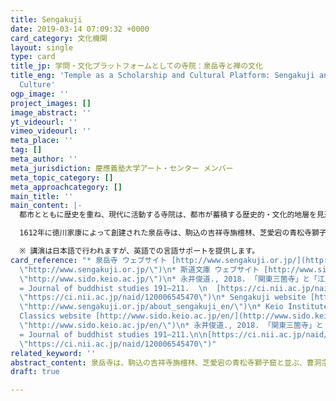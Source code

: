 ```yaml
---
title: Sengakuji
date: 2019-03-14 07:09:32 +0000
card_category: 文化機関
layout: single
type: card
title_jp: 学問・文化プラットフォームとしての寺院：泉岳寺と禅の文化　
title_eng: 'Temple as a Scholarship and Cultural Platform: Sengakuji and Zen in Japanese
  Culture'
ogp_image: ''
project_images: []
image_abstract: ''
yt_videourl: ''
vimeo_videourl: ''
meta_place: ''
tag: []
meta_author: ''
meta_jurisdiction: 慶應義塾大学アート・センター メンバー
meta_topic_category: []
meta_approachcategory: []
main_title: ''
main_content: |-
  都市とともに歴史を重ね、現代に活動する寺院は、都市が蓄積する歴史的・文化的地層を見通す窓であり、過去から現在へと繋がる都市の物語の証言者でもあります。

  1612年に徳川家康によって創建された泉岳寺は、駒込の吉祥寺旃檀林、芝愛宕の青松寺獅子窟と並ぶ、曹洞宗の江戸三学寮に数えられ、禅の学問と文化のプラットフォームとしての役割を担ってきました。本講座では、この泉岳寺を舞台に、学寮の歴史や、禅の文学と造形美術に焦点をあてたガイドツアーと講演を開催し、日本文化と禅について学びます。

  ※ 講演は日本語で行われますが、英語での言語サポートを提供します。
card_reference: "* 泉岳寺 ウェブサイト [http://www.sengakuji.or.jp/](http://www.sengakuji.or.jp/
  \"http://www.sengakuji.or.jp/\")\n* 斯道文庫 ウェブサイト [http://www.sido.keio.ac.jp/](http://www.sido.keio.ac.jp/
  \"http://www.sido.keio.ac.jp/\")\n* 永井俊道., 2018. 「関東三箇寺」と「江戸三箇寺」の成立について. 駒沢大学仏教学部論集
  = Journal of buddhist studies 191–211.  \n  [https://ci.nii.ac.jp/naid/120006545470](https://ci.nii.ac.jp/naid/120006545470
  \"https://ci.nii.ac.jp/naid/120006545470\")\n* Sengakuji website [http://www.sengakuji.or.jp/about_sengakuji_en/](http://www.sengakuji.or.jp/about_sengakuji_en/
  \"http://www.sengakuji.or.jp/about_sengakuji_en/\")\n* Keio Institute of Oriental
  Classics website [http://www.sido.keio.ac.jp/en/](http://www.sido.keio.ac.jp/en/
  \"http://www.sido.keio.ac.jp/en/\")\n* 永井俊道., 2018. 「関東三箇寺」と「江戸三箇寺」の成立について. 駒沢大学仏教学部論集
  = Journal of buddhist studies 191–211.\n\n[https://ci.nii.ac.jp/naid/120006545470](https://ci.nii.ac.jp/naid/120006545470
  \"https://ci.nii.ac.jp/naid/120006545470\")"
related_keyword: ''
abstract_content: 泉岳寺は、駒込の吉祥寺旃檀林、芝愛宕の青松寺獅子窟と並ぶ、曹洞宗の江戸三学寮に数えられ、禅の学問と文化のプラットフォームとしての役割を担ってきました。本講座では、この泉岳寺を舞台に、学寮の歴史や、禅の文学と造形美術に焦点をあてたガイドツアーと講演を開催し、日本文化と禅について学びます。
draft: true

---
```

